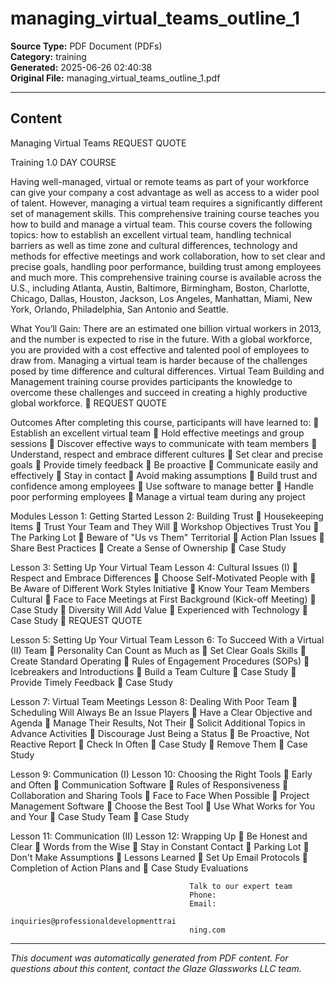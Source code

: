 ﻿# managing_virtual_teams_outline_1

**Source Type:** PDF Document (PDFs)  
**Category:** training  
**Generated:** 2025-06-26 02:40:38  
**Original File:** managing_virtual_teams_outline_1.pdf

---

## Content

Managing
Virtual Teams                                                             REQUEST QUOTE



Training                                                                 1.0 DAY COURSE




Having well-managed, virtual or remote teams as part of your workforce can
give your company a cost advantage as well as access to a wider pool of
talent. However, managing a virtual team requires a significantly different set
of management skills. This comprehensive training course teaches you how to
build and manage a virtual team.
This course covers the following topics: how to establish an excellent virtual
team, handling technical barriers as well as time zone and cultural differences,
technology and methods for effective meetings and work collaboration, how to
set clear and precise goals, handling poor performance, building trust among
employees and much more.
This comprehensive training course is available across the U.S., including
Atlanta, Austin, Baltimore, Birmingham, Boston, Charlotte, Chicago, Dallas,
Houston, Jackson, Los Angeles, Manhattan, Miami, New York, Orlando,
Philadelphia, San Antonio and Seattle.




What You’ll Gain:
There are an estimated one billion virtual workers in 2013, and the number is expected to
rise in the future. With a global workforce, you are provided with a cost effective and talented
pool of employees to draw from.
Managing a virtual team is harder because of the challenges posed by time difference and
cultural differences. Virtual Team Building and Management training course provides
participants the knowledge to overcome these challenges and succeed in creating a highly
productive global workforce.
                                                                         REQUEST QUOTE




Outcomes
After completing this course, participants will have learned to:
    Establish an excellent virtual team
    Hold effective meetings and group sessions
    Discover effective ways to communicate with team members
    Understand, respect and embrace different cultures
    Set clear and precise goals
    Provide timely feedback
    Be proactive
    Communicate easily and effectively
    Stay in contact
    Avoid making assumptions
    Build trust and confidence among employees
    Use software to manage better
    Handle poor performing employees
    Manage a virtual team during any project




Modules
 Lesson 1: Getting Started                Lesson 2: Building Trust
    Housekeeping Items                       Trust Your Team and They Will
    Workshop Objectives                        Trust You
    The Parking Lot                          Beware of "Us vs Them" Territorial
    Action Plan                                Issues
                                              Share Best Practices
                                              Create a Sense of Ownership
                                              Case Study


 Lesson 3: Setting Up Your Virtual Team   Lesson 4: Cultural Issues
(I)                                           Respect and Embrace Differences
     Choose Self-Motivated People with       Be Aware of Different Work Styles
      Initiative                              Know Your Team Members Cultural
     Face to Face Meetings at First            Background
      (Kick-off Meeting)                      Case Study
     Diversity Will Add Value
     Experienced with Technology
     Case Study
                                                                           REQUEST QUOTE




 Lesson 5: Setting Up Your Virtual Team    Lesson 6: To Succeed With a Virtual
(II)                                       Team
      Personality Can Count as Much as        Set Clear Goals
       Skills                                  Create Standard Operating
      Rules of Engagement                       Procedures (SOPs)
      Icebreakers and Introductions           Build a Team Culture
      Case Study                              Provide Timely Feedback
                                               Case Study


Lesson 7: Virtual Team Meetings            Lesson 8: Dealing With Poor Team
   Scheduling Will Always Be an Issue     Players
   Have a Clear Objective and Agenda          Manage Their Results, Not Their
   Solicit Additional Topics in Advance         Activities
   Discourage Just Being a Status             Be Proactive, Not Reactive
     Report                                    Check In Often
   Case Study                                 Remove Them
                                               Case Study


Lesson 9: Communication (I)                Lesson 10: Choosing the Right Tools
   Early and Often                            Communication Software
   Rules of Responsiveness                    Collaboration and Sharing Tools
   Face to Face When Possible                 Project Management Software
   Choose the Best Tool                       Use What Works for You and Your
   Case Study                                   Team
                                               Case Study


Lesson 11: Communication (II)              Lesson 12: Wrapping Up
   Be Honest and Clear                        Words from the Wise
   Stay in Constant Contact                   Parking Lot
   Don't Make Assumptions                     Lessons Learned
   Set Up Email Protocols                     Completion of Action Plans and
   Case Study                                   Evaluations




                                            Talk to our expert team
                                            Phone:
                                            Email:
                                            inquiries@professionaldevelopmenttrai
                                            ning.com

---

*This document was automatically generated from PDF content. For questions about this content, contact the Glaze Glassworks LLC team.*
